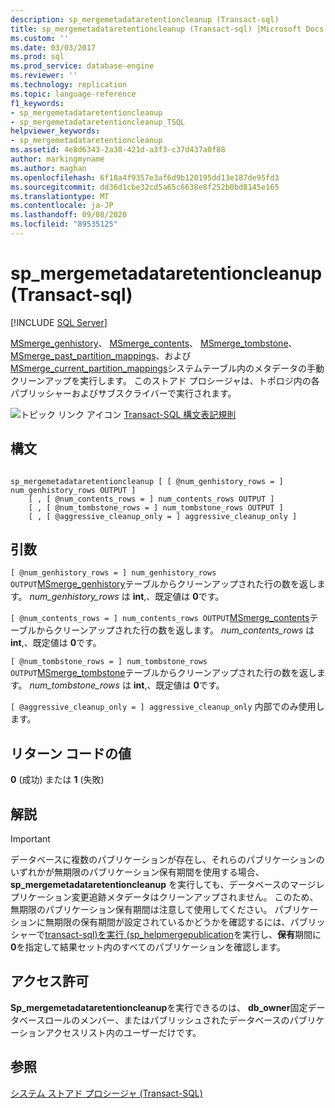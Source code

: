 ```yaml
---
description: sp_mergemetadataretentioncleanup (Transact-sql)
title: sp_mergemetadataretentioncleanup (Transact-sql) |Microsoft Docs
ms.custom: ''
ms.date: 03/03/2017
ms.prod: sql
ms.prod_service: database-engine
ms.reviewer: ''
ms.technology: replication
ms.topic: language-reference
f1_keywords:
- sp_mergemetadataretentioncleanup
- sp_mergemetadataretentioncleanup_TSQL
helpviewer_keywords:
- sp_mergemetadataretentioncleanup
ms.assetid: 4e8d6343-2a38-421d-a3f3-c37d437a0f88
author: markingmyname
ms.author: maghan
ms.openlocfilehash: 6f18a4f9357e3af6d9b120195dd13e187de95fd3
ms.sourcegitcommit: dd36d1cbe32cd5a65c6638e8f252b0bd8145e165
ms.translationtype: MT
ms.contentlocale: ja-JP
ms.lasthandoff: 09/08/2020
ms.locfileid: "89535125"
---
```

# <a name="sp_mergemetadataretentioncleanup-transact-sql"></a>sp_mergemetadataretentioncleanup (Transact-sql)
[!INCLUDE [SQL Server](../../includes/applies-to-version/sqlserver.md)]

  [MSmerge_genhistory](../../relational-databases/system-tables/msmerge-genhistory-transact-sql.md)、 [MSmerge_contents](../../relational-databases/system-tables/msmerge-contents-transact-sql.md)、 [MSmerge_tombstone](../../relational-databases/system-tables/msmerge-tombstone-transact-sql.md)、 [MSmerge_past_partition_mappings](../../relational-databases/system-tables/msmerge-past-partition-mappings-transact-sql.md)、および[MSmerge_current_partition_mappings](../../relational-databases/system-tables/msmerge-current-partition-mappings.md)システムテーブル内のメタデータの手動クリーンアップを実行します。 このストアド プロシージャは、トポロジ内の各パブリッシャーおよびサブスクライバーで実行されます。  
  
 ![トピック リンク アイコン](../../database-engine/configure-windows/media/topic-link.gif "トピック リンク アイコン") [Transact-SQL 構文表記規則](../../t-sql/language-elements/transact-sql-syntax-conventions-transact-sql.md)  
  
## <a name="syntax"></a>構文  
  
```  
  
sp_mergemetadataretentioncleanup [ [ @num_genhistory_rows = ] num_genhistory_rows OUTPUT ]  
    [ , [ @num_contents_rows = ] num_contents_rows OUTPUT ]   
    [ , [ @num_tombstone_rows = ] num_tombstone_rows OUTPUT ]   
    [ , [ @aggressive_cleanup_only = ] aggressive_cleanup_only ]  
```  
  
## <a name="arguments"></a>引数  
`[ @num_genhistory_rows = ] num_genhistory_rows OUTPUT`[MSmerge_genhistory](../../relational-databases/system-tables/msmerge-genhistory-transact-sql.md)テーブルからクリーンアップされた行の数を返します。 *num_genhistory_rows* は **int**,、既定値は **0**です。  
  
`[ @num_contents_rows = ] num_contents_rows OUTPUT`[MSmerge_contents](../../relational-databases/system-tables/msmerge-contents-transact-sql.md)テーブルからクリーンアップされた行の数を返します。 *num_contents_rows* は **int**,、既定値は **0**です。  
  
`[ @num_tombstone_rows = ] num_tombstone_rows OUTPUT`[MSmerge_tombstone](../../relational-databases/system-tables/msmerge-tombstone-transact-sql.md)テーブルからクリーンアップされた行の数を返します。 *num_tombstone_rows* は **int**,、既定値は **0**です。  
  
`[ @aggressive_cleanup_only = ] aggressive_cleanup_only` 内部でのみ使用します。  
  
## <a name="return-code-values"></a>リターン コードの値  
 **0** (成功) または **1** (失敗)  
  
## <a name="remarks"></a>解説  
  
> [!IMPORTANT]  
>  データベースに複数のパブリケーションが存在し、それらのパブリケーションのいずれかが無期限のパブリケーション保有期間を使用する場合、 **sp_mergemetadataretentioncleanup** を実行しても、データベースのマージレプリケーション変更追跡メタデータはクリーンアップされません。 このため、無期限のパブリケーション保有期間は注意して使用してください。 パブリケーションに無期限の保有期間が設定されているかどうかを確認するには、パブリッシャーで[transact-sql&#41;を実行 &#40;sp_helpmergepublication](../../relational-databases/system-stored-procedures/sp-helpmergepublication-transact-sql.md)を実行し、**保有**期間に**0**を指定して結果セット内のすべてのパブリケーションを確認します。  
  
## <a name="permissions"></a>アクセス許可  
 **Sp_mergemetadataretentioncleanup**を実行できるのは、 **db_owner**固定データベースロールのメンバー、またはパブリッシュされたデータベースのパブリケーションアクセスリスト内のユーザーだけです。  
  
## <a name="see-also"></a>参照  
 [システム ストアド プロシージャ &#40;Transact-SQL&#41;](../../relational-databases/system-stored-procedures/system-stored-procedures-transact-sql.md)  
  
  
